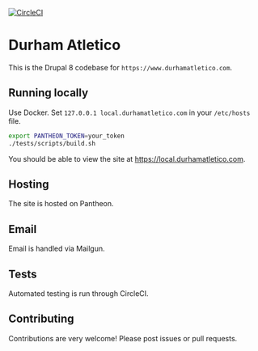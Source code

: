 [![CircleCI](https://circleci.com/gh/durhamatletico/durhamatletico-cms.svg?style=svg)](https://circleci.com/gh/durhamatletico/durhamatletico-cms)

# Durham Atletico

This is the Drupal 8 codebase for `https://www.durhamatletico.com`.

## Running locally

Use Docker. Set `127.0.0.1 local.durhamatletico.com` in your `/etc/hosts` file.

``` sh
export PANTHEON_TOKEN=your_token
./tests/scripts/build.sh
```

You should be able to view the site at https://local.durhamatletico.com.

## Hosting

The site is hosted on Pantheon.

## Email

Email is handled via Mailgun.

## Tests

Automated testing is run through CircleCI.

## Contributing

Contributions are very welcome! Please post issues or pull requests.
